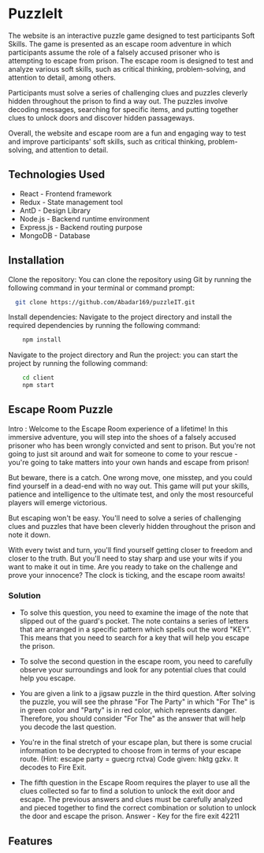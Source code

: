 
# PuzzleIt

The website is an interactive puzzle game designed to test participants Soft Skills. The game is presented as an escape room adventure in which participants assume the role of a falsely accused prisoner who is attempting to escape from prison.
The escape room is designed to test and analyze various soft skills, such as critical thinking, problem-solving, and attention to detail, among others.

Participants must solve a series of challenging clues and puzzles cleverly hidden throughout the prison to find a way out. The puzzles involve decoding messages, searching for specific items, and putting together clues to unlock doors and discover hidden passageways.

Overall, the website and escape room are a fun and engaging way to test and improve participants' soft skills, such as critical thinking, problem-solving, and attention to detail.



## Technologies Used

- React - Frontend framework
- Redux - State management tool
- AntD  - Design Library
- Node.js - Backend runtime environment
- Express.js - Backend routing purpose
- MongoDB - Database


## Installation

Clone the repository: You can clone the repository using Git by running the following command in your terminal or command prompt:

```bash
  git clone https://github.com/Abadar169/puzzleIT.git

```

Install dependencies: Navigate to the project directory and install the required dependencies by running the following command:

```bash
    npm install
```

Navigate to the project directory and Run the project: you can start the project by running the following command:
```bash
    cd client
    npm start
```

## Escape Room Puzzle 
Intro : 
Welcome to the Escape Room experience of a lifetime! In this immersive adventure, you will step into the shoes of a falsely accused prisoner who has been wrongly convicted and sent to prison. But you're not going to just sit around and wait for someone to come to your rescue - you're going to take matters into your own hands and escape from prison!

But beware, there is a catch. One wrong move, one misstep, and you could find yourself in a dead-end with no way out. This game will put your skills, patience and intelligence to the ultimate test, and only the most resourceful players will emerge victorious.

But escaping won't be easy. You'll need to solve a series of challenging clues and puzzles that have been cleverly hidden throughout the prison and note it down.

With every twist and turn, you'll find yourself getting closer to freedom and closer to the truth. But you'll need to stay sharp and use your wits if you want to make it out in time. Are you ready to take on the challenge and prove your innocence? The clock is ticking, and the escape room awaits!

### Solution
- To solve this question, you need to examine the image of the note that slipped out of the guard's pocket. The note contains a series of letters that are arranged in a specific pattern which spells out the word "KEY". This means that you need to search for a key that will help you escape the prison.

- To solve the second question in the escape room, you need to carefully observe your surroundings and look for any potential clues that could help you escape.

- You are given a link to a jigsaw puzzle in the third question. After solving the puzzle, you will see the phrase "For The Party" in which "For The" is in green color and "Party" is in red color, which represents danger. Therefore, you should consider "For The" as the answer that will help you decode the last question.

- You're in the final stretch of your escape plan, but there is some crucial information to be decrypted to choose from in terms of your escape route. (Hint: escape party = guecrg rctva) Code given: hktg gzkv. It decodes to Fire Exit.

- The fifth question in the Escape Room requires the player to use all the clues collected so far to find a solution to unlock the exit door and escape. The previous answers and clues must be carefully analyzed and pieced together to find the correct combination or solution to unlock the door and escape the prison. Answer - Key for the fire exit 42211

## Features
